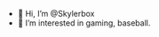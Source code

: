 - 👋 Hi, I’m @Skylerbox
- 👀 I’m interested in gaming, baseball.


<!---
Skylerbox/Skylerbox is a ✨ special ✨ repository because its `README.md` (this file) appears on your GitHub profile.
You can click the Preview link to take a look at your changes.
--->
